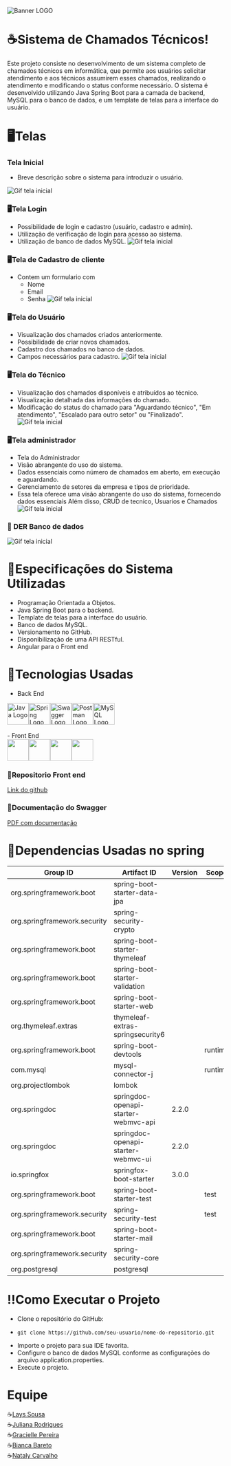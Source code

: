 ![Banner LOGO](https://i.imgur.com/9WAsKpZ.gif)

# ☕Sistema de Chamados Técnicos!

Este projeto consiste no desenvolvimento de um sistema completo de chamados técnicos em informática, que permite aos usuários solicitar atendimento e aos técnicos assumirem esses chamados, realizando o atendimento e modificando o status conforme necessário. O sistema é desenvolvido utilizando Java Spring Boot para a camada de backend, MySQL para o banco de dados, e um template de telas para a interface do usuário.

# 🖥️Telas
### Tela Inicial
- Breve descrição sobre o sistema para introduzir o usuário.


![Gif tela inicial](https://i.imgur.com/wiu3kBx.png)

### 🖥️Tela Login
- Possibilidade de login e cadastro (usuário, cadastro e admin).
- Utilização de verificação de login para acesso ao sistema.
- Utilização de banco de dados MySQL.
![Gif tela inicial](https://i.imgur.com/uj31mFP.png)

### 🖥️Tela de Cadastro de cliente
- Contem um formulario com
  -  Nome
  -  Email
  -  Senha
  ![Gif tela inicial](https://i.imgur.com/kxOeUro.png)
### 🖥️Tela do Usuário
- Visualização dos chamados criados anteriormente.
- Possibilidade de criar novos chamados.
- Cadastro dos chamados no banco de dados.
- Campos necessários para cadastro.
  ![Gif tela inicial](https://i.imgur.com/4fIMqUe.png)

### 🖥️Tela do Técnico
- Visualização dos chamados disponíveis e atribuídos ao técnico.
- Visualização detalhada das informações do chamado.
- Modificação do status do chamado para "Aguardando técnico", "Em atendimento", "Escalado para outro setor" ou "Finalizado".
  ![Gif tela inicial](https://i.imgur.com/QutxQsO.png)

### 🖥️Tela administrador 
- Tela do Administrador
- Visão abrangente do uso do sistema.
- Dados essenciais como número de chamados em aberto, em execução e aguardando.
- Gerenciamento de setores da empresa e tipos de prioridade.
- Essa tela oferece uma visão abrangente do uso do sistema, fornecendo dados
essenciais Além disso, CRUD de tecnico, Usuarios e Chamados
  ![Gif tela inicial](https://i.imgur.com/tSMgwkO.png)

### 🎲 DER Banco de dados
 ![Gif tela inicial](https://i.imgur.com/j3zd5mg.png)


# 🍃Especificações do Sistema Utilizadas
- Programação Orientada a Objetos.
- Java Spring Boot para o backend.
- Template de telas para a interface do usuário.
- Banco de dados MySQL.
- Versionamento no GitHub.
- Disponibilização de uma API RESTful.
- Angular para o Front end

# 🤖Tecnologias Usadas
- Back End
<div style="display: flex; align-items: center;">
  <img src="https://cdn.jsdelivr.net/gh/devicons/devicon@latest/icons/java/java-original.svg" alt="Java Logo" width="50" height="50"/>
  <img src="https://cdn.jsdelivr.net/gh/devicons/devicon@latest/icons/spring/spring-original.svg" alt="Spring Logo" width="50" height="50"/>
  <img src="https://cdn.jsdelivr.net/gh/devicons/devicon@latest/icons/swagger/swagger-original.svg" alt="Swagger Logo" width="50" height="50"/>
  <img src="https://cdn.jsdelivr.net/gh/devicons/devicon@latest/icons/postman/postman-original.svg" alt="Postman Logo" width="50" height="50"/>
  <img src="https://cdn.jsdelivr.net/gh/devicons/devicon@latest/icons/mysql/mysql-original.svg" alt="MySQL Logo" width="50" height="50"/>
</div>
<br>
- Front End
<div style="display: flex; align-items: center;">
<img src="https://cdn.jsdelivr.net/gh/devicons/devicon@latest/icons/angular/angular-original.svg" width="50" height="50"/><img src="https://cdn.jsdelivr.net/gh/devicons/devicon@latest/icons/html5/html5-original.svg" width="50" height="50"/><img src="https://cdn.jsdelivr.net/gh/devicons/devicon@latest/icons/css3/css3-original.svg" width="50" height="50"/><img src="https://cdn.jsdelivr.net/gh/devicons/devicon@latest/icons/bootstrap/bootstrap-original.svg" width="50" height="50"/>       
</div>

### 💅Repositorio Front end
[Link do github](https://github.com/Nataly-Carvalho/CoffeDesck-front)

### 📑Documentação do Swagger
[PDF com documentação](https://descomplica2-my.sharepoint.com/:b:/g/personal/nataly_2322956_aluno_faculdadedescomplica_com_br/Efaj8JCfFttJrcL6rchqPgABiVptaw_G01yZRySkR4KYPw?e=azQpaJ)

# 🌿Dependencias Usadas no spring
| **Group ID**                        | **Artifact ID**                              | **Version**  | **Scope**  | **Optional** |
|-------------------------------------|----------------------------------------------|--------------|------------|--------------|
| org.springframework.boot            | spring-boot-starter-data-jpa                 |              |            |              |
| org.springframework.security        | spring-security-crypto                       |              |            |              |
| org.springframework.boot            | spring-boot-starter-thymeleaf                |              |            |              |
| org.springframework.boot            | spring-boot-starter-validation               |              |            |              |
| org.springframework.boot            | spring-boot-starter-web                      |              |            |              |
| org.thymeleaf.extras                | thymeleaf-extras-springsecurity6             |              |            |              |
| org.springframework.boot            | spring-boot-devtools                         |              | runtime    | true         |
| com.mysql                           | mysql-connector-j                            |              | runtime    |              |
| org.projectlombok                   | lombok                                       |              |            | true         |
| org.springdoc                       | springdoc-openapi-starter-webmvc-api         | 2.2.0        |            |              |
| org.springdoc                       | springdoc-openapi-starter-webmvc-ui          | 2.2.0        |            |              |
| io.springfox                        | springfox-boot-starter                       | 3.0.0        |            |              |
| org.springframework.boot            | spring-boot-starter-test                     |              | test       |              |
| org.springframework.security        | spring-security-test                         |              | test       |              |
| org.springframework.boot            | spring-boot-starter-mail                     |              |            |              |
| org.springframework.security        | spring-security-core                         |              |            |              |
| org.postgresql                      | postgresql                                   |              |            |              |

# ‼️Como Executar o Projeto
- Clone o repositório do GitHub:
-     git clone https://github.com/seu-usuario/nome-do-repositorio.git
- Importe o projeto para sua IDE favorita.
- Configure o banco de dados MySQL conforme as configurações do arquivo application.properties.
- Execute o projeto.
# Equipe

☕[Lays Sousa](https://github.com/laregn)
<br>
☕[Juliana Rodrigues](https://github.com/jucrodrigues)
<br>
☕[Gracielle Pereira](https://github.com/Gracielle-Pereira)
<br>
☕[Bianca Bareto](https://github.com/BiancalBarreto)
<br>
☕[Nataly Carvalho](https://github.com/Nataly-Carvalho?tab=repositories)





